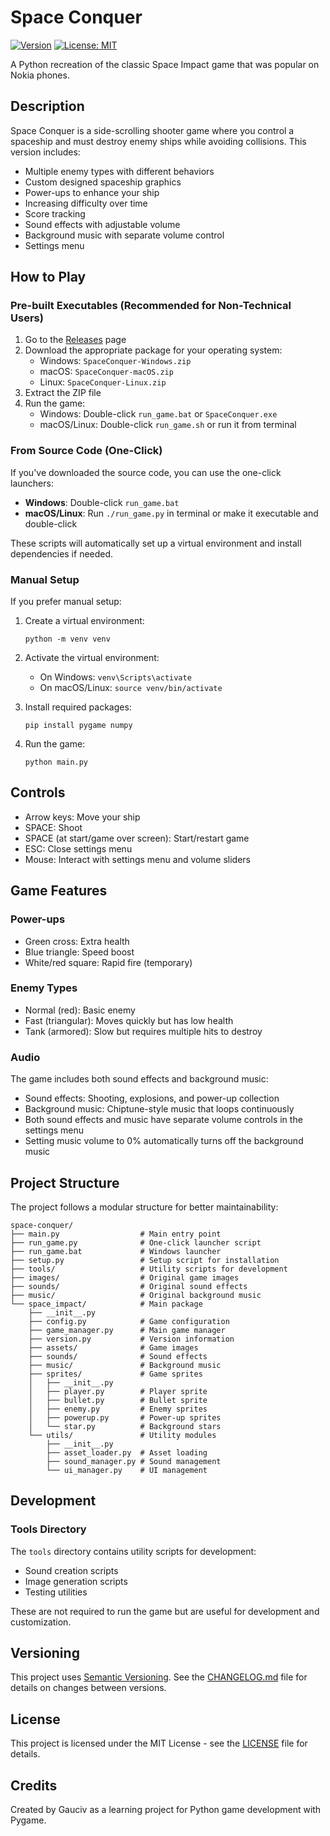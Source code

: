 # Space Conquer

[![Version](https://img.shields.io/badge/version-1.0.0-blue.svg)](https://github.com/yourusername/space-conquer/releases)
[![License: MIT](https://img.shields.io/badge/License-MIT-yellow.svg)](https://opensource.org/licenses/MIT)

A Python recreation of the classic Space Impact game that was popular on Nokia phones.

## Description

Space Conquer is a side-scrolling shooter game where you control a spaceship and must destroy enemy ships while avoiding collisions. This version includes:

- Multiple enemy types with different behaviors
- Custom designed spaceship graphics
- Power-ups to enhance your ship
- Increasing difficulty over time
- Score tracking
- Sound effects with adjustable volume
- Background music with separate volume control
- Settings menu

## How to Play

### Pre-built Executables (Recommended for Non-Technical Users)

1. Go to the [Releases](https://github.com/yourusername/space-conquer/releases) page
2. Download the appropriate package for your operating system:
   - Windows: `SpaceConquer-Windows.zip`
   - macOS: `SpaceConquer-macOS.zip`
   - Linux: `SpaceConquer-Linux.zip`
3. Extract the ZIP file
4. Run the game:
   - Windows: Double-click `run_game.bat` or `SpaceConquer.exe`
   - macOS/Linux: Double-click `run_game.sh` or run it from terminal

### From Source Code (One-Click)

If you've downloaded the source code, you can use the one-click launchers:

- **Windows**: Double-click `run_game.bat`
- **macOS/Linux**: Run `./run_game.py` in terminal or make it executable and double-click

These scripts will automatically set up a virtual environment and install dependencies if needed.

### Manual Setup

If you prefer manual setup:

1. Create a virtual environment:
   ```
   python -m venv venv
   ```

2. Activate the virtual environment:
   - On Windows: `venv\Scripts\activate`
   - On macOS/Linux: `source venv/bin/activate`

3. Install required packages:
   ```
   pip install pygame numpy
   ```

4. Run the game:
   ```
   python main.py
   ```

## Controls

- Arrow keys: Move your ship
- SPACE: Shoot
- SPACE (at start/game over screen): Start/restart game
- ESC: Close settings menu
- Mouse: Interact with settings menu and volume sliders

## Game Features

### Power-ups

- Green cross: Extra health
- Blue triangle: Speed boost
- White/red square: Rapid fire (temporary)

### Enemy Types

- Normal (red): Basic enemy
- Fast (triangular): Moves quickly but has low health
- Tank (armored): Slow but requires multiple hits to destroy

### Audio

The game includes both sound effects and background music:
- Sound effects: Shooting, explosions, and power-up collection
- Background music: Chiptune-style music that loops continuously
- Both sound effects and music have separate volume controls in the settings menu
- Setting music volume to 0% automatically turns off the background music

## Project Structure

The project follows a modular structure for better maintainability:

```
space-conquer/
├── main.py                  # Main entry point
├── run_game.py              # One-click launcher script
├── run_game.bat             # Windows launcher
├── setup.py                 # Setup script for installation
├── tools/                   # Utility scripts for development
├── images/                  # Original game images
├── sounds/                  # Original sound effects
├── music/                   # Original background music
└── space_impact/            # Main package
    ├── __init__.py
    ├── config.py            # Game configuration
    ├── game_manager.py      # Main game manager
    ├── version.py           # Version information
    ├── assets/              # Game images
    ├── sounds/              # Sound effects
    ├── music/               # Background music
    ├── sprites/             # Game sprites
    │   ├── __init__.py
    │   ├── player.py        # Player sprite
    │   ├── bullet.py        # Bullet sprite
    │   ├── enemy.py         # Enemy sprites
    │   ├── powerup.py       # Power-up sprites
    │   └── star.py          # Background stars
    └── utils/               # Utility modules
        ├── __init__.py
        ├── asset_loader.py  # Asset loading
        ├── sound_manager.py # Sound management
        └── ui_manager.py    # UI management
```

## Development

### Tools Directory

The `tools` directory contains utility scripts for development:
- Sound creation scripts
- Image generation scripts
- Testing utilities

These are not required to run the game but are useful for development and customization.

## Versioning

This project uses [Semantic Versioning](https://semver.org/). See the [CHANGELOG.md](CHANGELOG.md) file for details on changes between versions.

## License

This project is licensed under the MIT License - see the [LICENSE](LICENSE) file for details.

## Credits

Created by Gauciv as a learning project for Python game development with Pygame.
